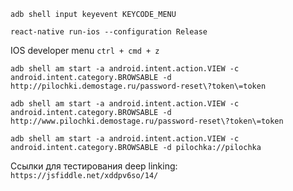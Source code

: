 ```adb shell input keyevent KEYCODE_MENU```

```react-native run-ios --configuration Release```

IOS developer menu
```ctrl + cmd + z```

```adb shell am start -a android.intent.action.VIEW -c android.intent.category.BROWSABLE -d http://pilochki.demostage.ru/password-reset\?token\=token```

```adb shell am start -a android.intent.action.VIEW -c android.intent.category.BROWSABLE -d http://www.pilochki.demostage.ru/password-reset\?token\=token```

```adb shell am start -a android.intent.action.VIEW -c android.intent.category.BROWSABLE -d pilochka://pilochka```

Ссылки для тестирования deep linking:
```https://jsfiddle.net/xddpv6so/14/```
